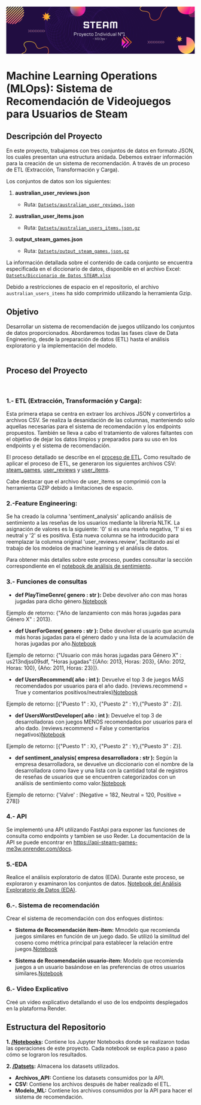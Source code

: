 ![Steam](src/portada.png)
<br />
# Machine Learning Operations (MLOps): Sistema de Recomendación de Videojuegos para Usuarios de Steam

## Descripción del Proyecto

En este proyecto, trabajamos con tres conjuntos de datos en formato JSON, los cuales presentan una estructura anidada. Debemos extraer información para la creación de un sistema de recomendación. A través de un proceso de ETL (Extracción, Transformación y Carga).

Los conjuntos de datos son los siguientes:

1. **australian_user_reviews.json**
   - Ruta: [`Datsets/australian_user_reviews.json`](Datsets/australian_user_reviews.json)

2. **australian_user_items.json**
   - Ruta: [`Datsets/australian_users_items.json.gz`](Datsets/australian_users_items.json.gz)

3. **output_steam_games.json**
   - Ruta: [`Datsets/output_steam_games.json.gz`](Datsets/output_steam_games.json)

La información detallada sobre el contenido de cada conjunto se encuentra especificada en el diccionario de datos, disponible en el archivo Excel:
[`Datsets/Diccionario de Datos STEAM.xlsx`]([Datasets/Diccionario%20de%20Datos%20STEAM.xlsx](https://github.com/KGSanchezM/PI_ML_OPS/blob/main/Datsets/Diccionario%20de%20Datos%20STEAM.xlsx))

Debido a restricciones de espacio en el repositorio, el archivo `australian_users_items` ha sido comprimido utilizando la herramienta Gzip.


## Objetivo

Desarrollar un sistema de recomendación de juegos utilizando los conjuntos de datos proporcionados. Abordaremos todas las fases clave de Data Engineering, desde la preparación de datos (ETL) hasta el análisis exploratorio y la implementación del modelo. <br />
<br />

## Proceso del Proyecto <br />
<br />

### **1.- ETL (Extracción, Transformación y Carga):** <br />

Esta primera etapa se centra en extraer los archivos JSON y convertirlos a archivos CSV. Se realiza la desanidación de las columnas, manteniendo solo aquellas necesarias para el sistema de recomendación y los endpoints propuestos. También se lleva a cabo el tratamiento de valores faltantes con el objetivo de dejar los datos limpios y preparados para su uso en los endpoints y el sistema de recomendación.

El proceso detallado se describe en el [proceso de ETL](Notebooks/1.-ETL.ipynb). Como resultado de aplicar el proceso de ETL, se generaron los siguientes archivos CSV: [steam_games](Datsets/CSV/steam_games.csv), [user_reviews](Datsets/CSV/user_reviews.csv) y [user_items](Datsets/CSV/users_items.csv.gz).

Cabe destacar que el archivo de user_items se comprimió con la herramienta GZIP debido a limitaciones de espacio.


### **2.-Feature Engineering:** 
Se ha creado la columna 'sentiment_analysis' aplicando análisis de sentimiento a las reseñas de los usuarios mediante la librería NLTK. La asignación de valores es la siguiente: '0' si es una reseña negativa, '1' si es neutral y '2' si es positiva. Esta nueva columna se ha introducido para reemplazar la columna original 'user_reviews.review', facilitando así el trabajo de los modelos de machine learning y el análisis de datos.

Para obtener más detalles sobre este proceso, puedes consultar la sección correspondiente en el [notebook de análisis de sentimiento](Notebooks/2.-analisis_sentiemientos.ipynb).



### **3.- Funciones de consultas** <br />

- **def PlayTimeGenre( genero : str ):** Debe devolver año con mas horas jugadas para dicho género.[Notebook](Notebooks/3.-play_time_genre.ipynb)

Ejemplo de retorno: {"Año de lanzamiento con más horas jugadas para Género X" : 2013}. 

- **def UserForGenre( genero : str ):** Debe devolver el usuario que acumula más horas jugadas para el género dado y una lista de la acumulación de horas jugadas por año.[Notebook](Notebooks/4.-user_for_genre.ipynb)

Ejemplo de retorno: {"Usuario con más horas jugadas para Género X" : us213ndjss09sdf, "Horas jugadas":[{Año: 2013, Horas: 203}, {Año: 2012, Horas: 100}, {Año: 2011, Horas: 23}]}.

- **def UsersRecommend( año : int ):** Devuelve el top 3 de juegos MÁS recomendados por usuarios para el año dado. (reviews.recommend = True y comentarios positivos/neutrales)[Notebook](Notebooks/5.-users_recommend.ipynb)

Ejemplo de retorno: [{"Puesto 1" : X}, {"Puesto 2" : Y},{"Puesto 3" : Z}].

- **def UsersWorstDeveloper( año : int ):** Devuelve el top 3 de desarrolladoras con juegos MENOS recomendados por usuarios para el año dado. (reviews.recommend = False y comentarios negativos)[Notebook](Notebooks/6.-users_worst_developer.ipynb)

Ejemplo de retorno: [{"Puesto 1" : X}, {"Puesto 2" : Y},{"Puesto 3" : Z}].

- **def sentiment_analysis( empresa desarrolladora : str ):** Según la empresa desarrolladora, se devuelve un diccionario con el nombre de la desarrolladora como llave y una lista con la cantidad total de registros de reseñas de usuarios que se encuentren categorizados con un análisis de sentimiento como valor.[Notebook](Notebooks/7.-sentiment_analysis.ipynb)

Ejemplo de retorno: {'Valve' : [Negative = 182, Neutral = 120, Positive = 278]}

### **4.- API**

Se implementó una API utilizando FastApi para exponer las funciones de consulta como endpoints y tambien se uso Reder. La documentación de la API se puede encontrar en https://api-steam-games-me3w.onrender.com/docs.

### **5.-EDA**

Realice el análisis exploratorio de datos (EDA). Durante este proceso, se exploraron y examinaron  los conjuntos de datos. 
[Notebook del Análisis Exploratorio de Datos (EDA)](Notebooks/8.-EDA.ipynb).


### **6.-. Sistema de recomendación** <br />

Crear el sistema de recomendación con dos enfoques distintos:

- **Sistema de Recomendación ítem-ítem:**
Mmodelo que recomienda juegos similares en función de un juego dado. Se utilizó la similitud del coseno como métrica principal para establecer la relación entre juegos.[Notebook](Notebooks/9.-sistema_recomendacion_item_item.ipynb)

- **Sistema de Recomendación usuario-ítem:**
Modelo que recomienda juegos a un usuario basándose en las preferencias de otros usuarios similares.[Notebook](Notebooks/10.-sistema_recomendacion_user_item.ipynb)


### **6.- Video Explicativo**

Creé un video explicativo detallando el uso de los endpoints desplegados en la plataforma Render.



## Estructura del Repositorio

**1. [/Notebooks](Notebooks/):** Contiene los Jupyter Notebooks donde se realizaron todas las operaciones de este proyecto. Cada notebook se explica paso a paso cómo se lograron los resultados.

**2. [/Datsets](Datsets/):** Almacena los datasets utilizados.
   - **Archivos_API:** Contiene los datasets consumidos por la API.
   - **CSV:** Contiene los archivos después de haber realizado el ETL.
   - **Modelo_ML:** Contiene los archivos consumidos por la API para hacer el sistema de recomendación.


